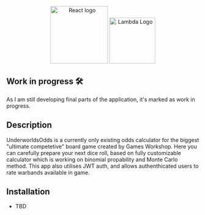 <p align="center">
  <a href="https://upload.wikimedia.org/wikipedia/commons/thumb/a/a7/React-icon.svg/2300px-React-icon.svg.png" target="blank"><img src="https://upload.wikimedia.org/wikipedia/commons/thumb/a/a7/React-icon.svg/2300px-React-icon.svg.png" width="150" alt="React logo" /></a>
    <a href="https://upload.wikimedia.org/wikipedia/commons/thumb/7/79/Spring_Boot.svg/512px-Spring_Boot.svg.png" target="blank"><img src="https://upload.wikimedia.org/wikipedia/commons/thumb/7/79/Spring_Boot.svg/512px-Spring_Boot.svg.png" width="120" alt="Lambda Logo" /></a>

</p>

## Work in progress 🛠️
As I am still developing final parts of the application, it's marked as work in progress.

## Description

UnderworldsOdds is a currently only existing odds calculator for the biggest "ultimate competetive" board game created by Games Workshop. Here you can carefully prepare your next dice roll, based on fully customizable calculator which is working on binomial propability and Monte Carlo method. This app also utilises JWT auth, and allows authenthicated users to rate warbands available in game. 

## Installation

* TBD
